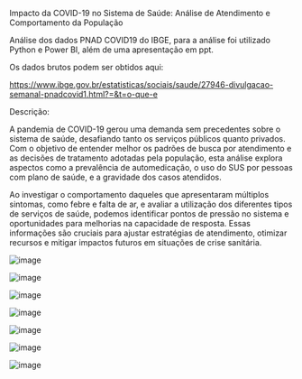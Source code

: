 Impacto da COVID-19 no Sistema de Saúde: Análise de Atendimento e Comportamento da População

Análise dos dados PNAD COVID19 do IBGE, para a análise foi utilizado Python e Power BI, além de uma apresentação em ppt.

Os dados brutos podem ser obtidos aqui:

https://www.ibge.gov.br/estatisticas/sociais/saude/27946-divulgacao-semanal-pnadcovid1.html?=&t=o-que-e


Descrição:

A pandemia de COVID-19 gerou uma demanda sem precedentes sobre o sistema de saúde, desafiando tanto os serviços públicos quanto privados. 
Com o objetivo de entender melhor os padrões de busca por atendimento e as decisões de tratamento adotadas pela população, esta análise explora 
aspectos como a prevalência de automedicação, o uso do SUS por pessoas com plano de saúde, e a gravidade dos casos atendidos.

Ao investigar o comportamento daqueles que apresentaram múltiplos sintomas, como febre e falta de ar, e avaliar a utilização dos diferentes tipos 
de serviços de saúde, podemos identificar pontos de pressão no sistema e oportunidades para melhorias na capacidade de resposta. Essas informações 
são cruciais para ajustar estratégias de atendimento, otimizar recursos e mitigar impactos futuros em situações de crise sanitária.

![image](https://github.com/user-attachments/assets/a925de93-f1e4-4867-8367-f9410b3b123b)

![image](https://github.com/user-attachments/assets/c97c48d5-673d-43c7-9d02-448538e24d2e)

![image](https://github.com/user-attachments/assets/cbea3051-a1a7-4f33-bcaf-46619520dca7)

![image](https://github.com/user-attachments/assets/515ad6f5-8a32-488f-ad3c-d5d381db9c3d)

![image](https://github.com/user-attachments/assets/1e29032a-1bd1-4edb-a8b2-1546198c38e7)

![image](https://github.com/user-attachments/assets/3c1ee584-6e27-43e0-abc0-d92cae9705fe)

![image](https://github.com/user-attachments/assets/5a3536ec-60de-48bb-ada8-1cdf82a56c5a)







